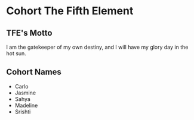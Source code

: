 # Cohort The Fifth Element

## TFE's Motto
I am the gatekeeper of my own destiny, and I will have my glory day in the hot sun.

## Cohort Names
- Carlo
- Jasmine
- Sahya
- Madeline
- Srishti